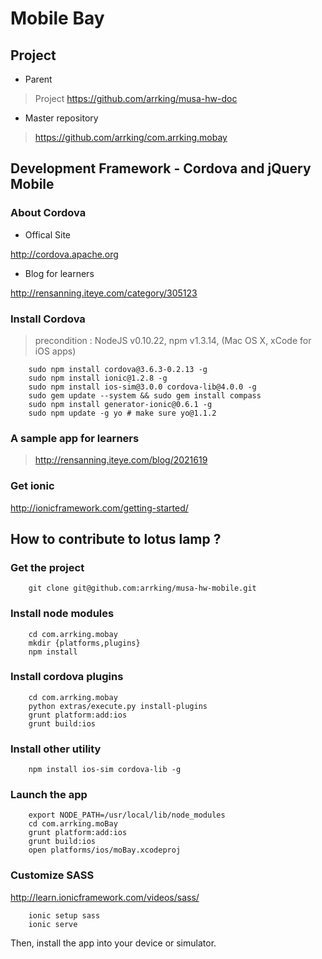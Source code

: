 # Mobile Bay

## Project 

* Parent

> Project https://github.com/arrking/musa-hw-doc

* Master repository

> https://github.com/arrking/com.arrking.mobay


## Development Framework - Cordova and jQuery Mobile

### About Cordova

* Offical Site 

http://cordova.apache.org

* Blog for learners 

http://rensanning.iteye.com/category/305123

### Install Cordova 

> precondition : NodeJS v0.10.22, npm v1.3.14, (Mac OS X, xCode for iOS apps)

		sudo npm install cordova@3.6.3-0.2.13 -g
        sudo npm install ionic@1.2.8 -g
		sudo npm install ios-sim@3.0.0 cordova-lib@4.0.0 -g
        sudo gem update --system && sudo gem install compass
        sudo npm install generator-ionic@0.6.1 -g
        sudo npm update -g yo # make sure yo@1.1.2

### A sample app for learners

> http://rensanning.iteye.com/blog/2021619

### Get ionic

http://ionicframework.com/getting-started/

## How to contribute to lotus lamp ?

### Get the project 

		git clone git@github.com:arrking/musa-hw-mobile.git

### Install node modules 

		cd com.arrking.mobay
        mkdir {platforms,plugins}
		npm install

### Install cordova plugins

		cd com.arrking.mobay
        python extras/execute.py install-plugins
        grunt platform:add:ios
        grunt build:ios

### Install other utility

		npm install ios-sim cordova-lib -g

### Launch the app

		export NODE_PATH=/usr/local/lib/node_modules
		cd com.arrking.moBay
        grunt platform:add:ios
        grunt build:ios
		open platforms/ios/moBay.xcodeproj 

### Customize SASS
http://learn.ionicframework.com/videos/sass/

        ionic setup sass 
        ionic serve

Then, install the app into your device or simulator.


